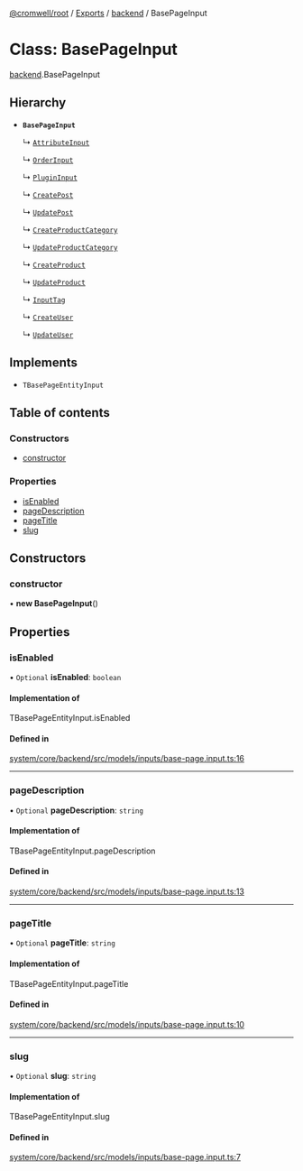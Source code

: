 [@cromwell/root](../README.md) / [Exports](../modules.md) / [backend](../modules/backend.md) / BasePageInput

# Class: BasePageInput

[backend](../modules/backend.md).BasePageInput

## Hierarchy

- **`BasePageInput`**

  ↳ [`AttributeInput`](backend.AttributeInput.md)

  ↳ [`OrderInput`](backend.OrderInput.md)

  ↳ [`PluginInput`](backend.PluginInput.md)

  ↳ [`CreatePost`](backend.CreatePost.md)

  ↳ [`UpdatePost`](backend.UpdatePost.md)

  ↳ [`CreateProductCategory`](backend.CreateProductCategory.md)

  ↳ [`UpdateProductCategory`](backend.UpdateProductCategory.md)

  ↳ [`CreateProduct`](backend.CreateProduct.md)

  ↳ [`UpdateProduct`](backend.UpdateProduct.md)

  ↳ [`InputTag`](backend.InputTag.md)

  ↳ [`CreateUser`](backend.CreateUser.md)

  ↳ [`UpdateUser`](backend.UpdateUser.md)

## Implements

- `TBasePageEntityInput`

## Table of contents

### Constructors

- [constructor](#constructor)

### Properties

- [isEnabled](#isenabled)
- [pageDescription](#pagedescription)
- [pageTitle](#pagetitle)
- [slug](#slug)

## Constructors

### constructor

• **new BasePageInput**()

## Properties

### isEnabled

• `Optional` **isEnabled**: `boolean`

#### Implementation of

TBasePageEntityInput.isEnabled

#### Defined in

[system/core/backend/src/models/inputs/base-page.input.ts:16](https://github.com/CromwellCMS/Cromwell/blob/master/system/core/backend/src/models/inputs/base-page.input.ts#L16)

___

### pageDescription

• `Optional` **pageDescription**: `string`

#### Implementation of

TBasePageEntityInput.pageDescription

#### Defined in

[system/core/backend/src/models/inputs/base-page.input.ts:13](https://github.com/CromwellCMS/Cromwell/blob/master/system/core/backend/src/models/inputs/base-page.input.ts#L13)

___

### pageTitle

• `Optional` **pageTitle**: `string`

#### Implementation of

TBasePageEntityInput.pageTitle

#### Defined in

[system/core/backend/src/models/inputs/base-page.input.ts:10](https://github.com/CromwellCMS/Cromwell/blob/master/system/core/backend/src/models/inputs/base-page.input.ts#L10)

___

### slug

• `Optional` **slug**: `string`

#### Implementation of

TBasePageEntityInput.slug

#### Defined in

[system/core/backend/src/models/inputs/base-page.input.ts:7](https://github.com/CromwellCMS/Cromwell/blob/master/system/core/backend/src/models/inputs/base-page.input.ts#L7)
